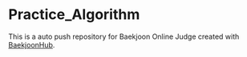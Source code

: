 # Practice_Algorithm
This is a auto push repository for Baekjoon Online Judge created with [BaekjoonHub](https://github.com/BaekjoonHub/BaekjoonHub).
